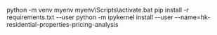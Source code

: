 python -m venv myenv
myenv\Scripts\activate.bat
pip install -r requirements.txt --user
python -m ipykernel install --user --name=hk-residential-properties-pricing-analysis